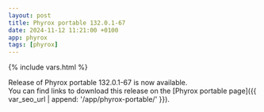 ```yaml
---
layout: post
title: Phyrox portable 132.0.1-67
date: 2024-11-12 11:21:00 +0100
app: phyrox
tags: [phyrox]
---
```

{% include vars.html %}

Release of Phyrox portable 132.0.1-67 is now available.<br />
You can find links to download this release on the [Phyrox portable page]({{ var_seo_url | append: '/app/phyrox-portable/' }}).
